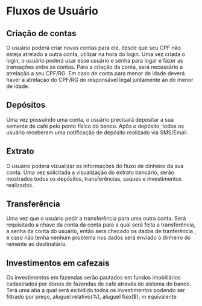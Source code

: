 # Fluxos de Usuário 

## Criação de contas
O usuário poderá criar novas contas para ele, desde que seu CPF não esteja atrelado a outra conta, utilizar na hora do login.
Uma vez criada o login, o usuário poderá usar esse usuário e senha para logar e fazer as transações entre as contas.
Para a criação da conta, será necessário a atrelação a seu CPF/RG.
Em caso de conta para menor de idade deverá haver a atrelação do CPF/RG do responsável legal juntamente ao do menor de idade.

## Depósitos
Uma vez possuindo uma conta, o usuário precisará depositar a sua semente de café pelo ponto físico do banco.
Após o depósito, todos os usuário receberam uma notificação de depósito realizado via SMS/Email.

## Extrato
O usuário poderá vizualizar as informações do fluxo de dinheiro da sua conta.
Uma vez solicitada a visualização do extrato bancário, serão mostrados todos os depósitos, transferências, saques e investimentos realizados.

## Transferência
Uma vez que o usuário pedir a transferência para uma outra conta.
Será requisitado a chave da conta da conta para a qual será feita a transferência, a senha da conta do usuário, então sera checado os dados de tranferência , e caso não tenha nenhum problema nos dados será enviado o dinheiro do remente ao destinatário.

## Investimentos em cafezais
Os investimentos em fazendas serão pautados em fundos imobiliários cadastrados por donos de fazendas de café através do sistema do banco.
Terá uma aba a qual será exibidido todos os investimentos podendo ser filtrado por preço, aluguel relativo(%), aluguel fixo($), m equivalente 
